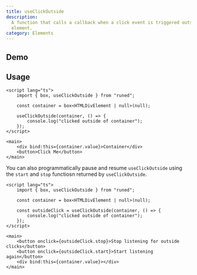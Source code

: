```yaml
---
title: useClickOutside
description:
  A function that calls a callback when a click event is triggered outside of a given container
  element.
category: Elements
---
```


<script>
import Demo from '$lib/components/demos/use-click-outside.svelte';
</script>

## Demo

<Demo />

## Usage

```svelte
<script lang="ts">
	import { box, useClickOutside } from "runed";

	const container = box<HTMLDivElement | null>(null);

	useClickOutside(container, () => {
		console.log("clicked outside of container");
	});
</script>

<main>
	<div bind:this={container.value}>Container</div>
	<button>Click Me</button>
</main>
```

You can also programmatically pause and resume `useClickOutside` using the `start` and `stop`
functiosn returned by `useClickOutside`.

```svelte
<script lang="ts">
	import { box, useClickOutside } from "runed";

	const container = box<HTMLDivElement | null>(null);

	const outsideClick = useClickOutside(container, () => {
		console.log("clicked outside of container");
	});
</script>

<main>
	<button onclick={outsideClick.stop}>Stop listening for outside clicks</button>
	<button onclick={outsideClick.start}>Start listening again</button>
	<div bind:this={container.value}></div>
</main>
```
